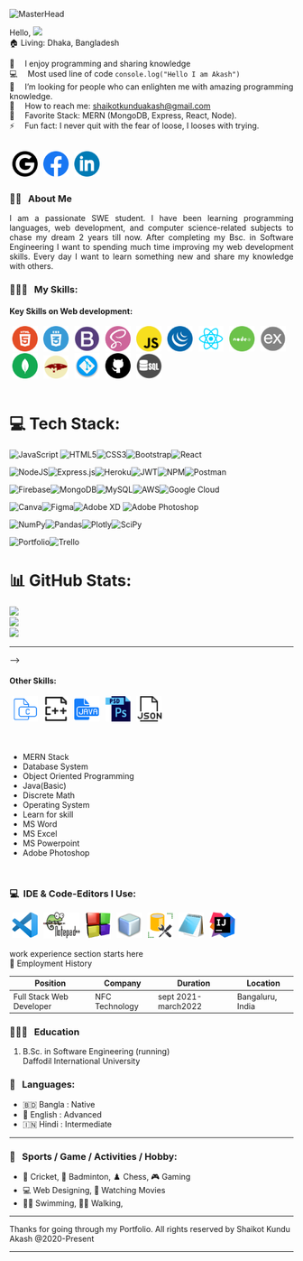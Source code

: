 ![MasterHead](https://res.cloudinary.com/hostingimagesservice/image/upload/v1676028741/My_project_copy-1_cqpkyf.jpg)

Hello, <img style="height:30px" src="https://raw.githubusercontent.com/nixin72/nixin72/master/wave.gif"><br />
🏠 Living: Dhaka, Bangladesh

💖 &emsp;I enjoy programming and sharing knowledge <br/>
💻 &emsp;Most used line of code `console.log("Hello I am Akash")` <br/>
🤔 &emsp;I’m looking for people who can enlighten me with amazing programming knowledge.<br/>
📧 &emsp;How to reach me: shaikotkunduakash@gmail.com  <br/>
🤩 &emsp;Favorite Stack: MERN (MongoDB, Express, React, Node). <br/>
⚡ &emsp;Fun fact: I never quit with the fear of loose, I looses with trying.
<br />
<br />
<!-- Contact me section starts here  -->

[<img align="left" alt="website" title="website" width="45" hspace="5" src="./images/google-round.svg" />][website]
[<img align="left" alt="facebook" title="facebook" width="45" hspace="5" src="./images/facebook_f_logo_(2019).svg.png" />][facebook]
[<img align="left" alt="linkedin" title="linkedin" width="45" hspace="5" src="./images/linkedin.svg" />][linkedin]
<br />
<br />
<br />

<!-- Contact me section ends here  -->

<!-- about-me section starts here  -->

### 👨‍🏫 &nbsp; About Me

<p align="justify">
I am a passionate SWE student. I have been learning programming languages, web development, and computer science-related subjects
to chase my dream 2 years till now.
After completing my Bsc. in Software Engineering I want to spending much time
improving my web development skills. Every day I want to learn something new and share my knowledge with others.
</p>

<!-- about-me section ends here  -->

<!-- web related skills section starts here  -->

### 👨🏽‍💻 &nbsp; My Skills:
<!-- Key skill here on web development  -->
#### Key Skills on Web development:

<img alt="html5" title="html" width="45" hspace="5" src="./images/html5.svg" /><img alt="css3" title="css" width="45" hspace="5" src="./images/css3.svg" /><img alt="bootstrap" title="bootstrap" width="45" hspace="5" src="./images/bootstrap-round.png"  /><img alt="sass" title="sass" width="45" hspace="5" src="./images/sass-svg.png" /><img alt="javascript" title="javascript" width="45" hspace="5" src="./images/js-p.png" /><img alt="jquery" title="jquery" width="45" hspace="5" src="./images/jquery_icon.svg" /><img alt="react" title="react" width="45" hspace="5" src="./images/react.svg" /><img alt="node" title="node" width="45" hspace="5" src="./images/node.svg" /><img alt="express" title="express" width="45" hspace="5" src="./images/express.png" /><img alt="mongodb" title="mongodb" width="45" hspace="5" src="./images/mongodb.png" /><img alt="mongoose" title="mongoose" width="45" hspace="5" src="./images/mongoose.png" /><img alt="git" title="git" width="45" hspace="5" src="./images/git.png" /><img alt="github" title="github" width="45" hspace="5" src="./images/github.svg" /><img alt="sql" title="sql" width="45" hspace="5" src="./images/sql.png" />
<br />
<br />


# 💻 Tech Stack:
![JavaScript](https://img.shields.io/badge/javascript-%23323330.svg?style=for-the-badge&logo=javascript&logoColor=%23F7DF1E)
![HTML5](https://img.shields.io/badge/html5-%23E34F26.svg?style=for-the-badge&logo=html5&logoColor=white)![CSS3](https://img.shields.io/badge/css3-%231572B6.svg?style=for-the-badge&logo=css3&logoColor=white)![Bootstrap](https://img.shields.io/badge/bootstrap-%23563D7C.svg?style=for-the-badge&logo=bootstrap&logoColor=white)![React](https://img.shields.io/badge/react-%2320232a.svg?style=for-the-badge&logo=react&logoColor=%2361DAFB)

![NodeJS](https://img.shields.io/badge/node.js-6DA55F?style=for-the-badge&logo=node.js&logoColor=white)![Express.js](https://img.shields.io/badge/express.js-%23404d59.svg?style=for-the-badge&logo=express&logoColor=%2361DAFB)![Heroku](https://img.shields.io/badge/heroku-%23430098.svg?style=for-the-badge&logo=heroku&logoColor=white)![JWT](https://img.shields.io/badge/JWT-black?style=for-the-badge&logo=JSON%20web%20tokens)![NPM](https://img.shields.io/badge/NPM-%23000000.svg?style=for-the-badge&logo=npm&logoColor=white)![Postman](https://img.shields.io/badge/Postman-FF6C37?style=for-the-badge&logo=postman&logoColor=white)

![Firebase](https://img.shields.io/badge/firebase-%23039BE5.svg?style=for-the-badge&logo=firebase)![MongoDB](https://img.shields.io/badge/MongoDB-%234ea94b.svg?style=for-the-badge&logo=mongodb&logoColor=white)![MySQL](https://img.shields.io/badge/mysql-%2300f.svg?style=for-the-badge&logo=mysql&logoColor=white)![AWS](https://img.shields.io/badge/AWS-%23FF9900.svg?style=for-the-badge&logo=amazon-aws&logoColor=white)![Google Cloud](https://img.shields.io/badge/Google%20Cloud-%234285F4.svg?style=for-the-badge&logo=google-cloud&logoColor=white) 

![Canva](https://img.shields.io/badge/Canva-%2300C4CC.svg?style=for-the-badge&logo=Canva&logoColor=white)![Figma](https://img.shields.io/badge/figma-%23F24E1E.svg?style=for-the-badge&logo=figma&logoColor=white)![Adobe XD](https://img.shields.io/badge/Adobe%20XD-470137?style=for-the-badge&logo=Adobe%20XD&logoColor=#FF61F6) ![Adobe Photoshop](https://img.shields.io/badge/adobephotoshop-%2331A8FF.svg?style=for-the-badge&logo=adobephotoshop&logoColor=white) 

![NumPy](https://img.shields.io/badge/numpy-%23013243.svg?style=for-the-badge&logo=numpy&logoColor=white)![Pandas](https://img.shields.io/badge/pandas-%23150458.svg?style=for-the-badge&logo=pandas&logoColor=white)![Plotly](https://img.shields.io/badge/Plotly-%233F4F75.svg?style=for-the-badge&logo=plotly&logoColor=white)![SciPy](https://img.shields.io/badge/SciPy-%230C55A5.svg?style=for-the-badge&logo=scipy&logoColor=%white)   

![Portfolio](https://img.shields.io/badge/Portfolio-%23000000.svg?style=for-the-badge&logo=firefox&logoColor=#FF7139)![Trello](https://img.shields.io/badge/Trello-%23026AA7.svg?style=for-the-badge&logo=Trello&logoColor=white)
# 📊 GitHub Stats:
![](https://github-readme-stats.vercel.app/api?username=Developer-shaikot&theme=tokyonight&hide_border=false&include_all_commits=false&count_private=false)<br/>
![](https://github-readme-streak-stats.herokuapp.com/?user=Developer-shaikot&theme=tokyonight&hide_border=false)<br/>
![](https://github-readme-stats.vercel.app/api/top-langs/?username=Developer-shaikot&theme=tokyonight&hide_border=false&include_all_commits=false&count_private=false&layout=compact)

---
-->





#### Other Skills:

<img align="left" alt="c" title="c" width="45" hspace="5" src="./images/c.svg" />
<img align="left" alt="c plus plus" title="c++" width="45" hspace="5" src="./images/cplus.svg" />
<img align="left" alt="java" title="java" width="45" hspace="5" src="./images/java.svg" />
<img align="left" alt="photoshop" title="photoshop" width="45" hspace="5" src="./images/ps.svg" />
<img align="left" alt="json" title="json" width="45" hspace="5" src="./images/json.svg" />
<br />
<br />
<br />
<br />
<br />

-   MERN Stack
-   Database System
-   Object Oriented Programming
-   Java(Basic)
-   Discrete Math
-   Operating System
-   Learn for skill
-   MS Word
-   MS Excel
-   MS Powerpoint
-   Adobe Photoshop
    <!-- other skills and my videos for computer science section ends here  -->
<br />

### 💻 &nbsp;IDE & Code-Editors I Use:

<img align="left" alt="vs-code" title="visual studio code" width="45" hspace="5" src="./images/Visual_Studio_Code.png" />
<img align="left" alt="notepad++" title="notepad++" width="65" hspace="5" src="./images/notepadpp.png" />
<img align="left" alt="code-block" title="code-blocks" width="45" hspace="5" src="./images/code_blocks.png" />
<img align="left" alt="netbeans" title="netbeans" width="45" hspace="5" src="./images/netbeans-ide-logo.png" />
<img align="left" alt="sql-server" title="sql-server" width="45" hspace="5" src="./images/sql-server.png" />
<img align="left" alt="notepad" title="notepad" width="45" hspace="5" src="./images/notepad.png" />
<img align="left" alt="IntelliJ_IDEA" title="IntelliJ IDEA" width="45" hspace="5" src="./images/IntelliJ_IDEA_Icon.png" />
<br />
<br />
<br />

<!-- other skills and my videos for the computer science section start here  -->

work experience section starts here <br />
💼  Employment History

| Position            | Company                                   | Duration            | Location           |
| ------------------- | ------------------------------------------- | ------------------- | ------------------ |
| Full Stack Web Developer | NFC Technology                        | sept 2021-march2022   | Bangaluru, India   |


### 👨🏻‍🎓 &nbsp; Education

1. B.Sc. in Software Engineering (running)  
   Daffodil International University  

<!-- education section ends here  -->

<!-- my languages section starts here  -->
### 💬 &nbsp; Languages:

-   🇧🇩 Bangla : Native
-   🏴󠁧󠁢󠁥󠁮󠁧󠁿 English : Advanced
-   🇮🇳 Hindi : Intermediate


<!-- my languages section ends here  -->

<!-- my sports and game section starts here  -->
---
### 🎯 &nbsp; Sports / Game / Activities / Hobby:

-   🏏 Cricket, 🏸 Badminton, ♟️ Chess, 🎮 Gaming
-  💻 Web Designing, 🎥 Watching Movies
-   🏊‍♂️ Swimming, 🚶‍♂️ Walking, 
<!-- my sports and games section ends here  -->
<!-- Honors & awards section starts here  -->

<!-- ### 🏆 Honors & Awards :

-   Nothing Yet -->


---

Thanks for going through my Portfolio.
All rights reserved by Shaikot Kundu Akash @2020-Present

---

<!-- my award section ends here  -->
[website]: https://akash-portfolio-5b1d5.web.app/
[facebook]: https://www.facebook.com/saikat.akash1
[linkedin]: https://www.linkedin.com/in/shaikot-3009
[github]: https://github.com/Developer-Shaikot
